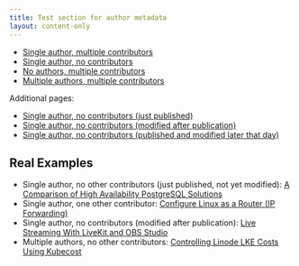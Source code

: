 ```yaml
---
title: Test section for author metadata
layout: content-only
---
```


* [Single author, multiple contributors](single-author-multiple-contributors/)
* [Single author, no contributors](single-author-no-contributors/)
* [No authors, multiple contributors](no-authors-multiple-contributors/)
* [Multiple authors, multiple contributors](multiple-authors-multiple-contributors/)

Additional pages:

- [Single author, no contributors (just published)](single-author-no-contributors-published/)
- [Single author, no contributors (modified after publication)](single-author-no-contributors-modified/)
- [Single author, no contributors (published and modified later that day)](single-author-no-contributors-published-and-modified-later-that-day/)

## Real Examples

- Single author, no other contributors (just published, not yet modified): [A Comparison of High Availability PostgreSQL Solutions](/docs/guides/comparison-of-high-availability-postgresql-solutions/)
- Single author, one other contributor: [Configure Linux as a Router (IP Forwarding)](/docs/guides/linux-router-and-ip-forwarding/)
- Single author, no contributors (modified after publication): [Live Streaming With LiveKit and OBS Studio](/docs/guides/live-streaming-with-livekit-and-obs/)
- Multiple authors, no other contributors: [Controlling Linode LKE Costs Using Kubecost](/docs/guides/controlling-linode-lke-costs-using-kubecost/)